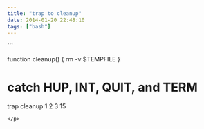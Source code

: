 ```yaml
---
title: "trap to cleanup"
date: 2014-01-20 22:48:10
tags: ["bash"]
---
```


<p>
```

function cleanup() {
 rm -v $TEMPFILE
}

# catch HUP, INT, QUIT, and TERM
trap cleanup 1 2 3 15

```
</p>
